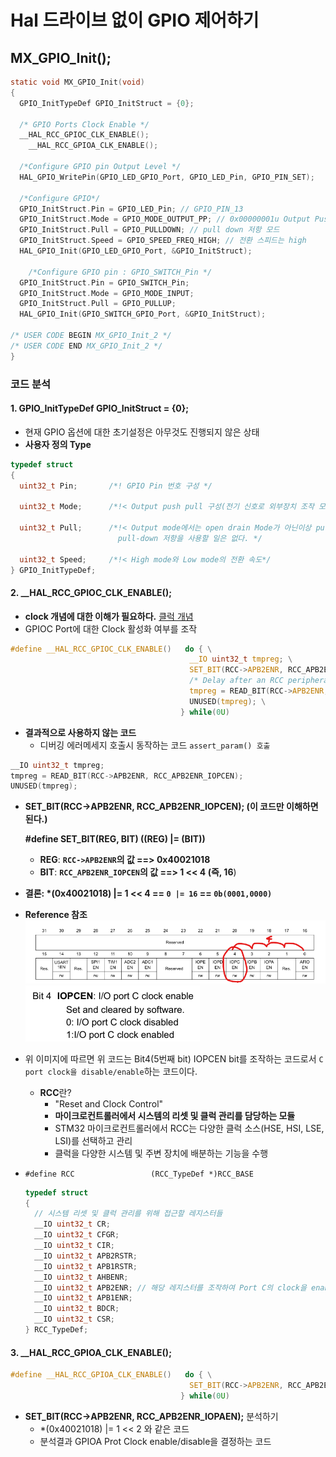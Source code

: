 # Hal 드라이브 없이 GPIO 제어하기

## MX_GPIO_Init();

```c
static void MX_GPIO_Init(void)
{
  GPIO_InitTypeDef GPIO_InitStruct = {0};

  /* GPIO Ports Clock Enable */
  __HAL_RCC_GPIOC_CLK_ENABLE();
	__HAL_RCC_GPIOA_CLK_ENABLE();

  /*Configure GPIO pin Output Level */
  HAL_GPIO_WritePin(GPIO_LED_GPIO_Port, GPIO_LED_Pin, GPIO_PIN_SET);

  /*Configure GPIO*/
  GPIO_InitStruct.Pin = GPIO_LED_Pin; // GPIO_PIN_13
  GPIO_InitStruct.Mode = GPIO_MODE_OUTPUT_PP; // 0x00000001u Output Push Pull Mode
  GPIO_InitStruct.Pull = GPIO_PULLDOWN; // pull down 저항 모드
  GPIO_InitStruct.Speed = GPIO_SPEED_FREQ_HIGH; // 전환 스피드는 high
  HAL_GPIO_Init(GPIO_LED_GPIO_Port, &GPIO_InitStruct);

	/*Configure GPIO pin : GPIO_SWITCH_Pin */
  GPIO_InitStruct.Pin = GPIO_SWITCH_Pin;
  GPIO_InitStruct.Mode = GPIO_MODE_INPUT;
  GPIO_InitStruct.Pull = GPIO_PULLUP;
  HAL_GPIO_Init(GPIO_SWITCH_GPIO_Port, &GPIO_InitStruct);

/* USER CODE BEGIN MX_GPIO_Init_2 */
/* USER CODE END MX_GPIO_Init_2 */
}
```

### 코드 분석

#### 1. GPIO_InitTypeDef GPIO_InitStruct = {0};

- 현재 GPIO 옵션에 대한 초기설정은 아무것도 진행되지 않은 상태
- **사용자 정의 Type**

```c
typedef struct
{
  uint32_t Pin;       /*! GPIO Pin 번호 구성 */

  uint32_t Mode;      /*!< Output push pull 구성(전기 신호로 외부장치 조작 모드) */

  uint32_t Pull;      /*!< Output mode에서는 open drain Mode가 아닌이상 pull-up,
						pull-down 저항을 사용할 일은 없다. */

  uint32_t Speed;     /*!< High mode와 Low mode의 전환 속도*/
} GPIO_InitTypeDef;
```

#### 2. \_\_HAL_RCC_GPIOC_CLK_ENABLE();

- **clock 개념에 대한 이해가 필요하다.** [클럭 개념](../../컴퓨터%20구조/클럭.md)
- GPIOC Port에 대한 Clock 활성화 여부를 조작

```c
#define __HAL_RCC_GPIOC_CLK_ENABLE()   do { \
                                        __IO uint32_t tmpreg; \
                                        SET_BIT(RCC->APB2ENR, RCC_APB2ENR_IOPCEN);\
                                        /* Delay after an RCC peripheral clock enabling */\
                                        tmpreg = READ_BIT(RCC->APB2ENR, RCC_APB2ENR_IOPCEN);\
                                        UNUSED(tmpreg); \
                                      } while(0U)
```

- **결과적으로 사용하지 않는 코드**
  - 디버깅 에러메세지 호출시 동작하는 코드 `assert_param() 호출`

```c
__IO uint32_t tmpreg;
tmpreg = READ_BIT(RCC->APB2ENR, RCC_APB2ENR_IOPCEN);
UNUSED(tmpreg);
```

- **SET_BIT(RCC->APB2ENR, RCC_APB2ENR_IOPCEN); (이 코드만 이해하면 된다.)**

  **#define SET_BIT(REG, BIT) ((REG) |= (BIT))**

  - **REG**: **`RCC->APB2ENR`의 값 ==> 0x40021018**
  - **BIT**: **`RCC_APB2ENR_IOPCEN`의 값 ==> 1 << 4 (즉, 16**)

- **결론: \*(0x40021018) |= 1 << 4 == `0 |= 16` == `0b(0001,0000)`**

- **Reference 참조**
  ![alt text](image.png)
  ![alt text](image-1.png)
- 위 이미지에 따르면 위 코드는 Bit4(5번째 bit) IOPCEN bit를 조작하는 코드로서 `C port clock을 disable/enable`하는 코드이다.

  - **RCC**란?
    - "Reset and Clock Control"
    - **마이크로컨트롤러에서 시스템의 리셋 및 클럭 관리를 담당하는 모듈**
    - STM32 마이크로컨트롤러에서 RCC는 다양한 클럭 소스(HSE, HSI, LSE, LSI)를 선택하고 관리
    - 클럭을 다양한 시스템 및 주변 장치에 배분하는 기능을 수행

- `#define RCC                 (RCC_TypeDef *)RCC_BASE`
  ```c
  typedef struct
  {
  	// 시스템 리셋 및 클럭 관리를 위해 접근할 레지스터들
    __IO uint32_t CR;
    __IO uint32_t CFGR;
    __IO uint32_t CIR;
    __IO uint32_t APB2RSTR;
    __IO uint32_t APB1RSTR;
    __IO uint32_t AHBENR;
    __IO uint32_t APB2ENR; // 해당 레지스터를 조작하여 Port C의 clock을 enable
    __IO uint32_t APB1ENR;
    __IO uint32_t BDCR;
    __IO uint32_t CSR;
  } RCC_TypeDef;
  ```

#### 3. \_\_HAL_RCC_GPIOA_CLK_ENABLE();

```c
#define __HAL_RCC_GPIOA_CLK_ENABLE()   do { \
                                        SET_BIT(RCC->APB2ENR, RCC_APB2ENR_IOPAEN);
                                      } while(0U)
```

- **SET_BIT(RCC->APB2ENR, RCC_APB2ENR_IOPAEN);** 분석하기
  - \*(0x40021018) |= 1 << 2 와 같은 코드
  - 분석결과 GPIOA Prot Clock enable/disable을 결정하는 코드
